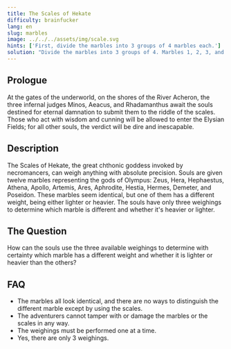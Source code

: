```yaml
---
title: The Scales of Hekate
difficulty: brainfucker
lang: en
slug: marbles
image: ../../../assets/img/scale.svg
hints: ['First, divide the marbles into 3 groups of 4 marbles each.']
solution: "Divide the marbles into 3 groups of 4. Marbles 1, 2, 3, and 4 make up the first group; marbles 5, 6, 7, and 8 the second; and marbles 9, 10, 11, and 12 the third. Weigh the marbles of the first two groups on separate scales. Three outcomes can happen: A) Both groups weigh the same, B) Marbles 1, 2, 3, and 4 are heavier, and C) Marbles 5, 6, 7, and 8 are heavier. If A occurs, place marbles 1 and 9 on one side and marbles 10 and 11 on the other. Again, three things can happen: AA) The groups weigh the same, in which case marble 12 is the odd one out. A third weighing will determine if it's heavier or lighter. AB) If the side with marbles 1 and 9 is heavier, then either 9 is heavier, or one of 10 or 11 is lighter. The third weighing of 10 against 11 will determine which. AC) If the side with marbles 10 and 11 is heavier, the same (reversed) technique from AB can be used. If B occurs, place marbles 1, 5, and 9 on one side and 2, 3, and 8 on the other. Three outcomes can occur: BA) The sides are balanced, BB) The side with marbles 1, 5, and 9 is heavier, or BC) The side with marbles 2, 3, and 8 is heavier. If BA, then either marble 4 is heavier, or one of 6 or 7 is lighter. A third weighing of 6 against 7 will determine which. If BB, then either marble 1 is heavier or 8 is lighter. A third weighing of 1 against any other marble will determine which. If BC, the same (reversed) technique from BB can be used. If C occurs, the same (reversed) technique from B can be used."
---
```


## Prologue

At the gates of the underworld, on the shores of the River Acheron, the three infernal judges Minos, Aeacus, and Rhadamanthus await the souls destined for eternal damnation to submit them to the riddle of the scales. Those who act with wisdom and cunning will be allowed to enter the Elysian Fields; for all other souls, the verdict will be dire and inescapable.

## Description

The Scales of Hekate, the great chthonic goddess invoked by necromancers, can weigh anything with absolute precision. Souls are given twelve marbles representing the gods of Olympus: Zeus, Hera, Hephaestus, Athena, Apollo, Artemis, Ares, Aphrodite, Hestia, Hermes, Demeter, and Poseidon. These marbles seem identical, but one of them has a different weight, being either lighter or heavier. The souls have only three weighings to determine which marble is different and whether it's heavier or lighter.

## The Question

How can the souls use the three available weighings to determine with certainty which marble has a different weight and whether it is lighter or heavier than the others?

## FAQ

- The marbles all look identical, and there are no ways to distinguish the different marble except by using the scales.
- The adventurers cannot tamper with or damage the marbles or the scales in any way.
- The weighings must be performed one at a time.
- Yes, there are only 3 weighings.
